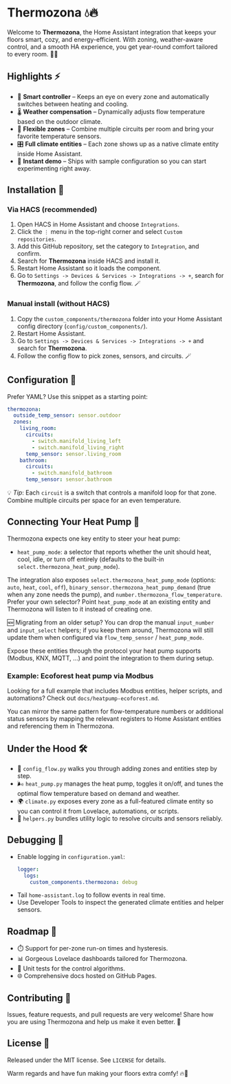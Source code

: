 # Thermozona 💧🔥

Welcome to **Thermozona**, the Home Assistant integration that keeps your floors smart, cozy, and energy-efficient. With zoning, weather-aware control, and a smooth HA experience, you get year-round comfort tailored to every room. 🏡✨

## Highlights ⚡
- 🧠 **Smart controller** – Keeps an eye on every zone and automatically switches between heating and cooling.
- 🌡️ **Weather compensation** – Dynamically adjusts flow temperature based on the outdoor climate.
- 🧩 **Flexible zones** – Combine multiple circuits per room and bring your favorite temperature sensors.
- 🎛️ **Full climate entities** – Each zone shows up as a native climate entity inside Home Assistant.
- 🚀 **Instant demo** – Ships with sample configuration so you can start experimenting right away.

## Installation 🚧

### Via HACS (recommended)
1. Open HACS in Home Assistant and choose `Integrations`.
2. Click the `⋮` menu in the top-right corner and select `Custom repositories`.
3. Add this GitHub repository, set the category to `Integration`, and confirm.
4. Search for **Thermozona** inside HACS and install it.
5. Restart Home Assistant so it loads the component.
6. Go to `Settings -> Devices & Services -> Integrations -> +`, search for **Thermozona**, and follow the config flow. 🪄

### Manual install (without HACS)
1. Copy the `custom_components/thermozona` folder into your Home Assistant config directory (`config/custom_components/`).
2. Restart Home Assistant.
3. Go to `Settings -> Devices & Services -> Integrations -> +` and search for **Thermozona**.
4. Follow the config flow to pick zones, sensors, and circuits. 🪄

## Configuration 🔧
Prefer YAML? Use this snippet as a starting point:

```yaml
thermozona:
  outside_temp_sensor: sensor.outdoor
  zones:
    living_room:
      circuits:
        - switch.manifold_living_left
        - switch.manifold_living_right
      temp_sensor: sensor.living_room
    bathroom:
      circuits:
        - switch.manifold_bathroom
      temp_sensor: sensor.bathroom
```
💡 *Tip*: Each `circuit` is a switch that controls a manifold loop for that zone. Combine multiple circuits per space for an even temperature.

## Connecting Your Heat Pump 🔌
Thermozona expects one key entity to steer your heat pump:
- `heat_pump_mode`: a selector that reports whether the unit should heat, cool, idle, or turn off entirely (defaults to the built-in `select.thermozona_heat_pump_mode`).

The integration also exposes `select.thermozona_heat_pump_mode` (options: `auto`, `heat`, `cool`, `off`), `binary_sensor.thermozona_heat_pump_demand` (true when any zone needs the pump), and `number.thermozona_flow_temperature`. Prefer your own selector? Point `heat_pump_mode` at an existing entity and Thermozona will listen to it instead of creating one.

🆕 Migrating from an older setup? You can drop the manual `input_number` and `input_select` helpers; if you keep them around, Thermozona will still update them when configured via `flow_temp_sensor` / `heat_pump_mode`.

Expose these entities through the protocol your heat pump supports (Modbus, KNX, MQTT, …) and point the integration to them during setup.

### Example: Ecoforest heat pump via Modbus
Looking for a full example that includes Modbus entities, helper scripts, and automations? Check out `docs/heatpump-ecoforest.md`.

You can mirror the same pattern for flow-temperature numbers or additional status sensors by mapping the relevant registers to Home Assistant entities and referencing them in Thermozona.

## Under the Hood 🛠️
- 🔄 `config_flow.py` walks you through adding zones and entities step by step.
- 🌬️ `heat_pump.py` manages the heat pump, toggles it on/off, and tunes the optimal flow temperature based on demand and weather.
- 🌍 `climate.py` exposes every zone as a full-featured climate entity so you can control it from Lovelace, automations, or scripts.
- 🧰 `helpers.py` bundles utility logic to resolve circuits and sensors reliably.

## Debugging 🔎
- Enable logging in `configuration.yaml`:
  ```yaml
  logger:
    logs:
      custom_components.thermozona: debug
  ```
- Tail `home-assistant.log` to follow events in real time.
- Use Developer Tools to inspect the generated climate entities and helper sensors.

## Roadmap 🧭
- ⏱️ Support for per-zone run-on times and hysteresis.
- 📊 Gorgeous Lovelace dashboards tailored for Thermozona.
- 🧪 Unit tests for the control algorithms.
- 🌐 Comprehensive docs hosted on GitHub Pages.

## Contributing 🙌
Issues, feature requests, and pull requests are very welcome! Share how you are using Thermozona and help us make it even better. 🤗

## License 📄
Released under the MIT license. See `LICENSE` for details.

Warm regards and have fun making your floors extra comfy! 🔥🧦
